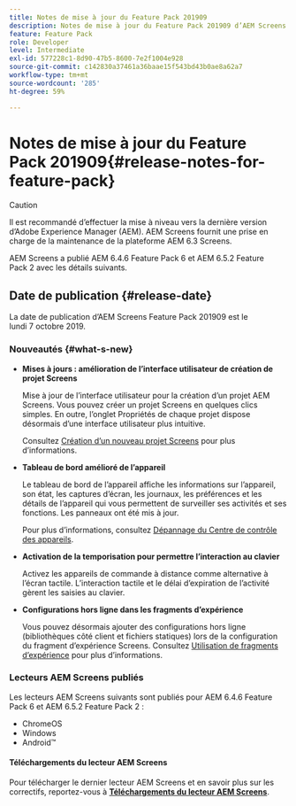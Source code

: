 ```yaml
---
title: Notes de mise à jour du Feature Pack 201909
description: Notes de mise à jour du Feature Pack 201909 d’AEM Screens publiées le 31 juillet 2019.
feature: Feature Pack
role: Developer
level: Intermediate
exl-id: 577228c1-8d90-47b5-8600-7e2f1004e928
source-git-commit: c142830a37461a36baae15f543bd43b0ae8a62a7
workflow-type: tm+mt
source-wordcount: '285'
ht-degree: 59%

---
```


# Notes de mise à jour du Feature Pack 201909{#release-notes-for-feature-pack}

>[!CAUTION]
>
>Il est recommandé d’effectuer la mise à niveau vers la dernière version d’Adobe Experience Manager (AEM). AEM Screens fournit une prise en charge de la maintenance de la plateforme AEM 6.3 Screens.

AEM Screens a publié AEM 6.4.6 Feature Pack 6 et AEM 6.5.2 Feature Pack 2 avec les détails suivants.

## Date de publication {#release-date}

La date de publication d’AEM Screens Feature Pack 201909 est le lundi 7 octobre 2019.

### Nouveautés {#what-s-new}

* **Mises à jours : amélioration de l’interface utilisateur de création de projet Screens**

  Mise à jour de l’interface utilisateur pour la création d’un projet AEM Screens. Vous pouvez créer un projet Screens en quelques clics simples. En outre, l’onglet Propriétés de chaque projet dispose désormais d’une interface utilisateur plus intuitive.

  Consultez [Création d’un nouveau projet Screens](creating-a-screens-project.md) pour plus d’informations.

* **Tableau de bord amélioré de l’appareil**

  Le tableau de bord de l’appareil affiche les informations sur l’appareil, son état, les captures d’écran, les journaux, les préférences et les détails de l’appareil qui vous permettent de surveiller ses activités et ses fonctions. Les panneaux ont été mis à jour.

  Pour plus d’informations, consultez [Dépannage du Centre de contrôle des appareils](monitoring-screens.md).

* **Activation de la temporisation pour permettre l’interaction au clavier**

  Activez les appareils de commande à distance comme alternative à l’écran tactile. L’interaction tactile et le délai d’expiration de l’activité gèrent les saisies au clavier.

* **Configurations hors ligne dans les fragments d’expérience**

  Vous pouvez désormais ajouter des configurations hors ligne (bibliothèques côté client et fichiers statiques) lors de la configuration du fragment d’expérience Screens.
Consultez [Utilisation de fragments d’expérience](experience-fragments-in-screens.md) pour plus d’informations.

### Lecteurs AEM Screens publiés

Les lecteurs AEM Screens suivants sont publiés pour AEM 6.4.6 Feature Pack 6 et AEM 6.5.2 Feature Pack 2 :

* ChromeOS
* Windows
* Android™

#### Téléchargements du lecteur AEM Screens 

Pour télécharger le dernier lecteur AEM Screens et en savoir plus sur les correctifs, reportez-vous à [**Téléchargements du lecteur AEM Screens**](https://download.macromedia.com/screens/).
